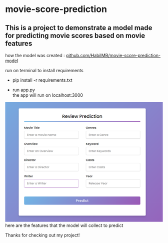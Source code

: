 # movie-score-prediction

## This is a project to demonstrate a model made for predicting movie scores based on movie features

how the model was created : [github.com/HabilMB/movie-score-prediction-model](https://github.com/HabilMB/movie-score-prediction-model)

run on terminal to install requirements
- pip install -r requirements.txt

- run app.py<br>
the app will run on localhost:3000

![here are the features that the model will collect to predict](image.png)
here are the features that the model will collect to predict

Thanks for checking out my project!

